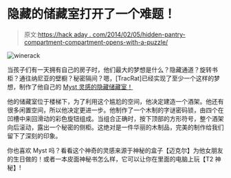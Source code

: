 # 隐藏的储藏室打开了一个难题！

> 原文:[https://hack aday . com/2014/02/05/hidden-pantry-compartment-compartment-opens-with-a-puzzle/](https://hackaday.com/2014/02/05/hidden-pantry-compartment-opens-with-a-puzzle/)

![winerack](../Images/631fe306745e37a406fc85cc52c7c08d.png)

当孩子们有一天拥有自己的房子时，他们最大的梦想是什么？隐藏通道？旋转书柜？通往纳尼亚的壁橱？秘密隔间？嗯，[TracRat]已经实现了至少一个这样的梦想，制作了他自己的 [Myst 灵感的隐藏储藏室！](http://www.instructables.com/id/Wooden-Puzzle-Lock-For-Secret-Door/)

他的储藏室位于楼梯下，为了利用这个尴尬的空间，他决定建造一个酒架。他还有很多闲置空间，所以他决定更进一步。他制作了一个木制的字谜密码锁，由四个在凹槽中来回滑动的彩色旋钮组成。当组合正确时，按下顶部的方形符号，整个酒架向后滚动，露出一个秘密的侧柜。这绝对是一件华丽的木制品，完美的制作给我们留下了深刻的印象。

你也喜欢 Myst 吗？看看这个神奇的灵感来源于神秘的盒子【迈克尔】为他女朋友的生日做的！或者一本皮面神秘书怎么样，它可以让你在里面的电脑上玩【T2 神秘】!